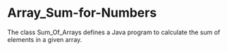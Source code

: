 # Array_Sum-for-Numbers
The class Sum_Of_Arrays defines a Java program to calculate the sum of elements in a given array.
